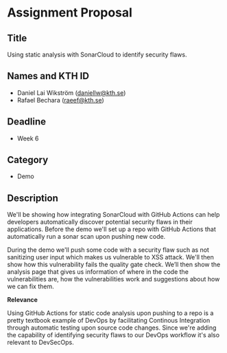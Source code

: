 # Assignment Proposal

## Title

Using static analysis with SonarCloud to identify security flaws.

## Names and KTH ID

  - Daniel Lai Wikström (daniellw@kth.se)
  - Rafael Bechara (raeef@kth.se)

## Deadline

- Week 6

## Category

- Demo

## Description

We'll be showing how integrating SonarCloud with GitHub Actions can help developers automatically discover potential security flaws in their applications. Before the demo we'll set up a repo with GitHub Actions that automatically run a sonar scan upon pushing new code. 

During the demo we'll push some code with a security flaw such as not sanitizing user input which makes us vulnerable to XSS attack. We'll then show how this vulnerability fails the quality gate check. We’ll then show the analysis page that gives us information of where in the code the vulnerabilities are, how the vulnerabilities work and suggestions about how we can fix them.

**Relevance**

Using GitHub Actions for static code analysis upon pushing to a repo is a pretty textbook example of DevOps by facilitating Continous Integration through automatic testing upon source code changes. Since we're adding the capability of identifying security flaws to our DevOps workflow it's also relevant to DevSecOps.
